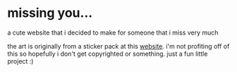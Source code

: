 # missing you...
a cute website that i decided to make for someone that i miss very much  

the art is originally from a sticker pack at this [website](https://store.line.me/stickershop/author/16797/en). i'm not profiting off of this so hopefully i don't get copyrighted or something. just a fun little project :)
